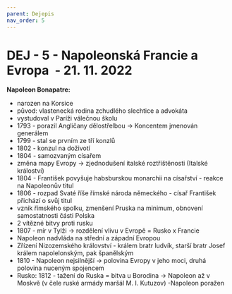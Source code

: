 ```yaml
---
parent: Dejepis
nav_order: 5
---
```

# DEJ - 5 - Napoleonská Francie a Evropa  - 21. 11. 2022
**Napoleon Bonapatre:**
- narozen na Korsice
- původ: vlastenecká rodina zchudlého slechtice a advokáta
- vystudoval v Paríži válečnou školu
- 1793 - porazil Angličany dělostřelbou -> Koncentem jmenován generálem
- 1799 - stal se prvním ze tří konzlů
- 1802 - konzul na doživotí
- 1804 - samozvaným císařem
- změna mapy Evropy -> zjednodušení italské roztříštěnosti (Italské králoství)
- 1804 - František povyšuje habsburskou monarchii na císařství - reakce na Napoleonův titul
- 1806 - rozpad Svaté říše římské národa německého - císař František přichází o svůj titul
- vznik římského spolku, zmenšení Pruska na minimum, obnovení samostatnosti části Polska
- 2 vítězné bitvy proti rusku
- 1807 - mír v Tylži -> rozdělení vlivu v Evropě = Rusko x Francie
- Napoleon nadvláda na střední a západní Evropou
- Zřízení Nizozemského království - králem bratr ludvík, starší bratr Josef králem napolelonským, pak španělským
- 1810 - Napoleon nejsilnější -> polovina Evropy v jeho moci, druhá polovina nuceným spojencem
- Rusko: 1812 - tažení do Ruska = bitva u Borodina -> Napoleon až v Moskvě (v čele ruské armády maršál M. I. Kutuzov) -Napoleon poražen